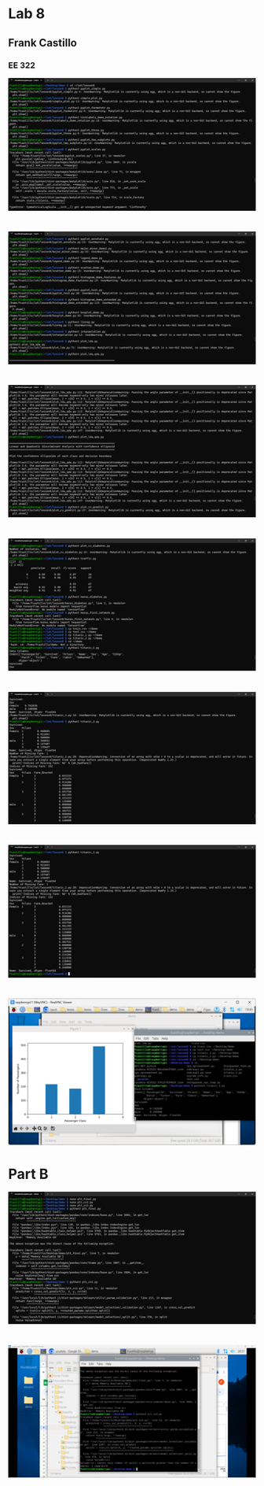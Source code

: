 # Lab 8
## Frank Castillo
### EE 322

![alt text](Lab8CommandLine(1).png)
#
![alt text](Lab8CommandLine(2).png)
#
![alt text](Lab8CommandLine(3).png)
#
![alt text](Lab8CommandLine(4).png)
#
![alt text](Lab8CommandLine(5).png)
#
![alt text](Lab8CommandLine(6).png)
#
![alt text](Lab8CommandLine(7).png)
# Part B
![alt text](Lab8CommandLine(8).png)
#
![alt text](Lab8CommandLine(9).png)
